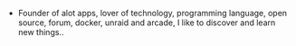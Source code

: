- Founder of alot apps, lover of technology, programming language, open source, forum, docker, unraid and arcade, I like to discover and learn new things..
  <br>






















